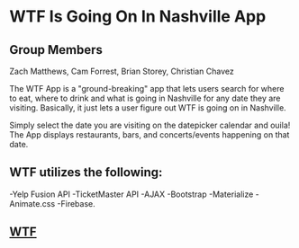 # WTF Is Going On In Nashville App

## Group Members 
Zach Matthews, Cam Forrest, Brian Storey, Christian Chavez

The WTF App is a "ground-breaking" app that lets users search for where to eat, where to drink and what is going in Nashville for any date they are visiting. Basically, it just lets a user figure out WTF is going on in Nashville.

Simply select the date you are visiting on the datepicker calendar and ouila! The App displays restaurants, bars, and concerts/events happening on that date. 

## WTF utilizes the following:
-Yelp Fusion API
-TicketMaster API
-AJAX
-Bootstrap 
-Materialize
-Animate.css
-Firebase.

## [WTF](https://zmatthews33.github.io/WTF_App/)

